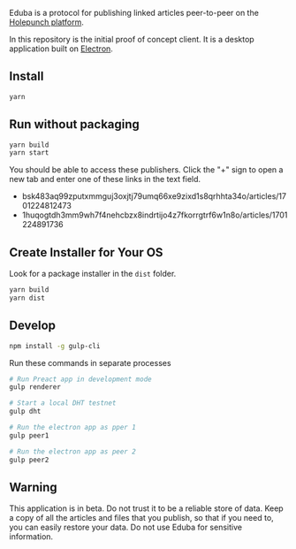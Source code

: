 Eduba is a protocol for publishing linked articles peer-to-peer on the [Holepunch platform][holepunch].

In this repository is the initial proof of concept client. It is a desktop application built on [Electron][electron].

## Install

```bash
yarn
```

## Run without packaging

```bash
yarn build
yarn start
```

You should be able to access these publishers. Click the "+" sign to open a new tab and enter one of these links in the text field.

- bsk483aq99zputxmmguj3oxjtj79umq66xe9zixd1s8qrhhta34o/articles/1701224812473
- 1huqogtdh3mm9wh7f4nehcbzx8indrtijo4z7fkorrgtrf6w1n8o/articles/1701224891736

## Create Installer for Your OS

Look for a package installer in the `dist` folder.

```bash
yarn build
yarn dist
```

## Develop

```bash
npm install -g gulp-cli
```

Run these commands in separate processes

```bash
# Run Preact app in development mode
gulp renderer

# Start a local DHT testnet
gulp dht

# Run the electron app as pper 1
gulp peer1

# Run the electron app as peer 2
gulp peer2
```

## Warning

This application is in beta. Do not trust it to be a reliable store of data. Keep a copy of all the articles and files that you publish, so that if you need to, you can easily restore your data. Do not use Eduba for sensitive information.

[holepunch]: https://holepunch.to
[electron]: https://electronjs.org
